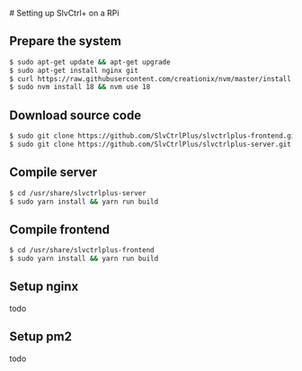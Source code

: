 # Setting up SlvCtrl+ on a RPi

## Prepare the system
```bash
$ sudo apt-get update && apt-get upgrade
$ sudo apt-get install nginx git
$ curl https://raw.githubusercontent.com/creationix/nvm/master/install.sh | bash 
$ sudo nvm install 18 && nvm use 18
```

## Download source code
```bash
$ sudo git clone https://github.com/SlvCtrlPlus/slvctrlplus-frontend.git /usr/share
$ sudo git clone https://github.com/SlvCtrlPlus/slvctrlplus-server.git /usr/share
```

## Compile server
```bash
$ cd /usr/share/slvctrlplus-server
$ sudo yarn install && yarn run build
```

## Compile frontend
```bash
$ cd /usr/share/slvctrlplus-frontend
$ sudo yarn install && yarn run build
```

## Setup nginx
todo

## Setup pm2
todo
